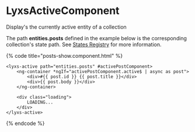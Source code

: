 # LyxsActiveComponent

Display's the currently active entity of a collection

The path **entities.posts** defined in the example below is the corresponding collection's state path. See [States Registry](../../recipes/states-registry.md) for more information.

{% code title="posts-show.component.html" %}
```markup
<lyxs-active path="entities.posts" #activePostComponent>
    <ng-container *ngIf="activePostComponent.active$ | async as post">
        <div>#{{ post.id }} {{ post.title }}</div>
        <div>{{ post.body }}</div>
    </ng-container>

    <div class="loading">
        LOADING...
    </div>
</lyxs-active>
```
{% endcode %}



